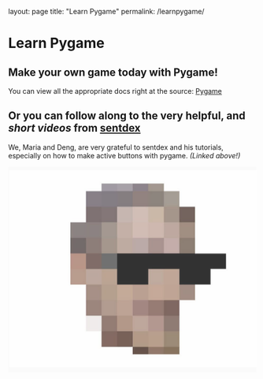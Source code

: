 layout: page
title: "Learn Pygame"
permalink: /learnpygame/

# Learn Pygame
## Make your own game today with Pygame!
You can view all the appropriate docs right at the source: [Pygame](https://www.pygame.org/docs/)


## **Or** you can follow along to the very helpful, and _short videos_ from [sentdex](https://pythonprogramming.net/pygame-buttons-part-1-button-rectangle/)

We, Maria and Deng, are very grateful to sentdex and his tutorials, especially on how to make active buttons with pygame. _(Linked above!)_

[![](Pictures/sentdex.PNG)](https://www.youtube.com/user/sentdex)
